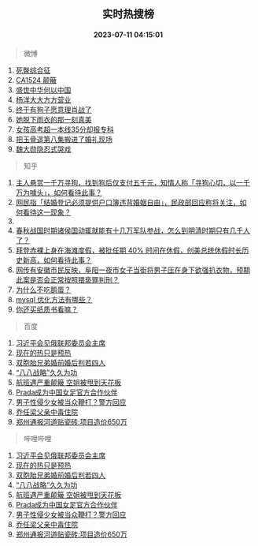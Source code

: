<div align="center"><h2>实时热搜榜</h2><h4>2023-07-11 04:15:01</h4></div>

> 微博  

1. [死臀综合征](https://s.weibo.com/weibo?q=%E6%AD%BB%E8%87%80%E7%BB%BC%E5%90%88%E5%BE%81&t=31&band_rank=1&Refer=top)<br />
2. [CA1524 颠簸](https://s.weibo.com/weibo?q=CA1524%20%E9%A2%A0%E7%B0%B8&t=31&band_rank=2&Refer=top)<br />
3. [盛世中华何以中国](https://s.weibo.com/weibo?q=%23%E7%9B%9B%E4%B8%96%E4%B8%AD%E5%8D%8E%E4%BD%95%E4%BB%A5%E4%B8%AD%E5%9B%BD%23&t=31&band_rank=3&Refer=top)<br />
4. [杨洋大大方方营业](https://s.weibo.com/weibo?q=%23%E6%9D%A8%E6%B4%8B%E5%A4%A7%E5%A4%A7%E6%96%B9%E6%96%B9%E8%90%A5%E4%B8%9A%23&t=31&band_rank=4&Refer=top)<br />
5. [终于有狗子愿意理肖战了](https://s.weibo.com/weibo?q=%23%E7%BB%88%E4%BA%8E%E6%9C%89%E7%8B%97%E5%AD%90%E6%84%BF%E6%84%8F%E7%90%86%E8%82%96%E6%88%98%E4%BA%86%23&t=31&band_rank=5&Refer=top)<br />
6. [她脱下雨衣的那一刻真美](https://s.weibo.com/weibo?q=%23%E5%A5%B9%E8%84%B1%E4%B8%8B%E9%9B%A8%E8%A1%A3%E7%9A%84%E9%82%A3%E4%B8%80%E5%88%BB%E7%9C%9F%E7%BE%8E%23&t=31&band_rank=6&Refer=top)<br />
7. [女孩高考超一本线35分却报专科](https://s.weibo.com/weibo?q=%23%E5%A5%B3%E5%AD%A9%E9%AB%98%E8%80%83%E8%B6%85%E4%B8%80%E6%9C%AC%E7%BA%BF35%E5%88%86%E5%8D%B4%E6%8A%A5%E4%B8%93%E7%A7%91%23&t=31&band_rank=7&Refer=top)<br />
8. [把玉骨遥第八集搬进了婚礼现场](https://s.weibo.com/weibo?q=%23%E6%8A%8A%E7%8E%89%E9%AA%A8%E9%81%A5%E7%AC%AC%E5%85%AB%E9%9B%86%E6%90%AC%E8%BF%9B%E4%BA%86%E5%A9%9A%E7%A4%BC%E7%8E%B0%E5%9C%BA%23&t=31&band_rank=8&Refer=top)<br />
9. [魏大勋隐忍式哭戏](https://s.weibo.com/weibo?q=%23%E9%AD%8F%E5%A4%A7%E5%8B%8B%E9%9A%90%E5%BF%8D%E5%BC%8F%E5%93%AD%E6%88%8F%23&t=31&band_rank=9&Refer=top)<br />

> 知乎  

1. [主人悬赏一千万寻狗，找到狗后仅支付五千元，知情人称「寻狗心切，以一千万为噱头」，如何看待此事？](https://www.zhihu.com/question/611291798)<br />
2. [网民指「结婚登记必须提供户口簿违背婚姻自由」，民政部回应称将关注，如何看待这一现象？](https://www.zhihu.com/question/611310583)<br />
3. []()<br />
4. [春秋战国时期诸侯国动辄就能有十几万军队参战，怎么到明清时期只有几千人了？](https://www.zhihu.com/question/611197393)<br />
5. [拜登赤裸上身在海滩度假，被批任期 40% 时间在休假，创美总统休假时长历史新高，如何看待此事？](https://www.zhihu.com/question/611322540)<br />
6. [网传有安徽市民反映，阜阳一夜市女子当街将男子压在身下欲强扒衣物，预期此案是否会正常按照猥亵罪判刑？](https://www.zhihu.com/question/611354606)<br />
7. [为什么不吃鹅蛋？](https://www.zhihu.com/question/334887852)<br />
8. [mysql 优化方法有哪些？](https://www.zhihu.com/question/486575193)<br />
9. [你还买纸质书看嘛？](https://www.zhihu.com/question/608733404)<br />

> 百度  

1. [习近平会见俄联邦委员会主席](https://www.baidu.com/s?wd=%E4%B9%A0%E8%BF%91%E5%B9%B3%E4%BC%9A%E8%A7%81%E4%BF%84%E8%81%94%E9%82%A6%E5%A7%94%E5%91%98%E4%BC%9A%E4%B8%BB%E5%B8%AD&sa=fyb_news&rsv_dl=fyb_news)<br />
2. [现在的热只是预热](https://www.baidu.com/s?wd=%E7%8E%B0%E5%9C%A8%E7%9A%84%E7%83%AD%E5%8F%AA%E6%98%AF%E9%A2%84%E7%83%AD&sa=fyb_news&rsv_dl=fyb_news)<br />
3. [双胞胎兄弟婚前婚后判若四人](https://www.baidu.com/s?wd=%E5%8F%8C%E8%83%9E%E8%83%8E%E5%85%84%E5%BC%9F%E5%A9%9A%E5%89%8D%E5%A9%9A%E5%90%8E%E5%88%A4%E8%8B%A5%E5%9B%9B%E4%BA%BA&sa=fyb_news&rsv_dl=fyb_news)<br />
4. [“八八战略”久久为功](https://www.baidu.com/s?wd=%E2%80%9C%E5%85%AB%E5%85%AB%E6%88%98%E7%95%A5%E2%80%9D%E4%B9%85%E4%B9%85%E4%B8%BA%E5%8A%9F&sa=fyb_news&rsv_dl=fyb_news)<br />
5. [航班遇严重颠簸 空姐被甩到天花板](https://www.baidu.com/s?wd=%E8%88%AA%E7%8F%AD%E9%81%87%E4%B8%A5%E9%87%8D%E9%A2%A0%E7%B0%B8+%E7%A9%BA%E5%A7%90%E8%A2%AB%E7%94%A9%E5%88%B0%E5%A4%A9%E8%8A%B1%E6%9D%BF&sa=fyb_news&rsv_dl=fyb_news)<br />
6. [Prada成为中国女足官方合作伙伴](https://www.baidu.com/s?wd=Prada%E6%88%90%E4%B8%BA%E4%B8%AD%E5%9B%BD%E5%A5%B3%E8%B6%B3%E5%AE%98%E6%96%B9%E5%90%88%E4%BD%9C%E4%BC%99%E4%BC%B4&sa=fyb_news&rsv_dl=fyb_news)<br />
7. [男子性侵少女被当众鞭打？警方回应](https://www.baidu.com/s?wd=%E7%94%B7%E5%AD%90%E6%80%A7%E4%BE%B5%E5%B0%91%E5%A5%B3%E8%A2%AB%E5%BD%93%E4%BC%97%E9%9E%AD%E6%89%93%EF%BC%9F%E8%AD%A6%E6%96%B9%E5%9B%9E%E5%BA%94&sa=fyb_news&rsv_dl=fyb_news)<br />
8. [乔任梁父亲中毒住院](https://www.baidu.com/s?wd=%E4%B9%94%E4%BB%BB%E6%A2%81%E7%88%B6%E4%BA%B2%E4%B8%AD%E6%AF%92%E4%BD%8F%E9%99%A2&sa=fyb_news&rsv_dl=fyb_news)<br />
9. [郑州通报河道贴瓷砖:项目造价650万](https://www.baidu.com/s?wd=%E9%83%91%E5%B7%9E%E9%80%9A%E6%8A%A5%E6%B2%B3%E9%81%93%E8%B4%B4%E7%93%B7%E7%A0%96%3A%E9%A1%B9%E7%9B%AE%E9%80%A0%E4%BB%B7650%E4%B8%87&sa=fyb_news&rsv_dl=fyb_news)<br />

> 哔哩哔哩  

1. [习近平会见俄联邦委员会主席](https://www.baidu.com/s?wd=%E4%B9%A0%E8%BF%91%E5%B9%B3%E4%BC%9A%E8%A7%81%E4%BF%84%E8%81%94%E9%82%A6%E5%A7%94%E5%91%98%E4%BC%9A%E4%B8%BB%E5%B8%AD&sa=fyb_news&rsv_dl=fyb_news)<br />
2. [现在的热只是预热](https://www.baidu.com/s?wd=%E7%8E%B0%E5%9C%A8%E7%9A%84%E7%83%AD%E5%8F%AA%E6%98%AF%E9%A2%84%E7%83%AD&sa=fyb_news&rsv_dl=fyb_news)<br />
3. [双胞胎兄弟婚前婚后判若四人](https://www.baidu.com/s?wd=%E5%8F%8C%E8%83%9E%E8%83%8E%E5%85%84%E5%BC%9F%E5%A9%9A%E5%89%8D%E5%A9%9A%E5%90%8E%E5%88%A4%E8%8B%A5%E5%9B%9B%E4%BA%BA&sa=fyb_news&rsv_dl=fyb_news)<br />
4. [“八八战略”久久为功](https://www.baidu.com/s?wd=%E2%80%9C%E5%85%AB%E5%85%AB%E6%88%98%E7%95%A5%E2%80%9D%E4%B9%85%E4%B9%85%E4%B8%BA%E5%8A%9F&sa=fyb_news&rsv_dl=fyb_news)<br />
5. [航班遇严重颠簸 空姐被甩到天花板](https://www.baidu.com/s?wd=%E8%88%AA%E7%8F%AD%E9%81%87%E4%B8%A5%E9%87%8D%E9%A2%A0%E7%B0%B8+%E7%A9%BA%E5%A7%90%E8%A2%AB%E7%94%A9%E5%88%B0%E5%A4%A9%E8%8A%B1%E6%9D%BF&sa=fyb_news&rsv_dl=fyb_news)<br />
6. [Prada成为中国女足官方合作伙伴](https://www.baidu.com/s?wd=Prada%E6%88%90%E4%B8%BA%E4%B8%AD%E5%9B%BD%E5%A5%B3%E8%B6%B3%E5%AE%98%E6%96%B9%E5%90%88%E4%BD%9C%E4%BC%99%E4%BC%B4&sa=fyb_news&rsv_dl=fyb_news)<br />
7. [男子性侵少女被当众鞭打？警方回应](https://www.baidu.com/s?wd=%E7%94%B7%E5%AD%90%E6%80%A7%E4%BE%B5%E5%B0%91%E5%A5%B3%E8%A2%AB%E5%BD%93%E4%BC%97%E9%9E%AD%E6%89%93%EF%BC%9F%E8%AD%A6%E6%96%B9%E5%9B%9E%E5%BA%94&sa=fyb_news&rsv_dl=fyb_news)<br />
8. [乔任梁父亲中毒住院](https://www.baidu.com/s?wd=%E4%B9%94%E4%BB%BB%E6%A2%81%E7%88%B6%E4%BA%B2%E4%B8%AD%E6%AF%92%E4%BD%8F%E9%99%A2&sa=fyb_news&rsv_dl=fyb_news)<br />
9. [郑州通报河道贴瓷砖:项目造价650万](https://www.baidu.com/s?wd=%E9%83%91%E5%B7%9E%E9%80%9A%E6%8A%A5%E6%B2%B3%E9%81%93%E8%B4%B4%E7%93%B7%E7%A0%96%3A%E9%A1%B9%E7%9B%AE%E9%80%A0%E4%BB%B7650%E4%B8%87&sa=fyb_news&rsv_dl=fyb_news)<br />
